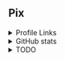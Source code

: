 ## Pix

<details>
  <summary>Profile Links</summary>
  <blockquote>
  <details>
    <summary>42</summary>
    <blockquote>
      <a href="https://profile.intra.42.fr/users/brda-sil">
        <img src="https://badgen.net/badge/Angoul%C3%AAme/brda-sil/50C878?icon=https://meta.intra.42.fr/images/42_logo.svg"/>
      </a>
    </blockquote>
  </details>
  <details>
    <summary>CTF</summary>
    <blockquote>

- [Try Hack Me](https://tryhackme.com/p/Pixailz)

	![Profile](https://tryhackme-badges.s3.amazonaws.com/Pixailz.png)
- [Root Me](https://www.root-me.org/Pixailz)
- [PicoCTF](https://play.picoctf.org/users/Pixailz)
- [Hack The Box](https://app.hackthebox.com/profile/193910)
  </details>
</details>


<details>
  <summary>GitHub stats</summary>
  <blockquote>
  <p>
    <img src="https://github-readme-stats.vercel.app/api?username=Pixailz&theme=chartreuse-dark&show_icons=true">
  </p>
  <p>
    <img src="https://github-readme-stats.vercel.app/api/top-langs/?username=Pixailz&theme=chartreuse-dark&layout=compact&langs_count=10" adjust="center">
  </p>
  </blockquote>
</details>

<details>
  <summary>TODO</summary>

1. finish [ft_cpp](https://github.com/Pixailz/ft_cpp)
1. repush [ft_minishell](https://github.com/Pixailz/ft_minishell)
	- add correct pipe mecanism for exam
	- correct wrong behavior
1. finish VPN stuff
1. [ft_helper](https://github.com/Pixailz/ft_helper)
	- have work to do
	- push with bonus (almost done)
1. Server installation
	- configure strong openssh-server
	- install default package
	- strengthens the system
	- ? create a user
1. Make docker sample project
	- a default docker project to rush out a little project.
	- multiple branch for all type:
		- the basic one
		- with standealone scripts
		- with swarm mode (learn how to use [swarm](https://docs.docker.com/engine/swarm/))
</details>
